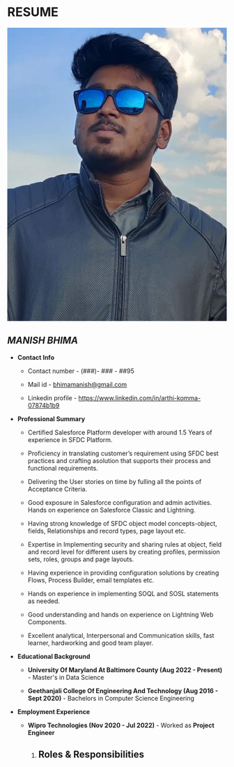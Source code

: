 # RESUME
![](1.jpeg)
                                                                                                                           
   
## *MANISH BHIMA*

- **Contact Info**
    - Contact number - (###)- ### - ##95
    
    - Mail id - bhimamanish@gmail.com
    
    - Linkedin profile - https://www.linkedin.com/in/arthi-komma-07874b1b9

- **Professional Summary**
   - Certified Salesforce Platform developer with around 1.5 Years of experience in SFDC Platform.
   
   - Proficiency in translating customer’s requirement using SFDC best practices and crafting asolution that supports their process and functional requirements.

   - Delivering the User stories on time by fulling all the points of Acceptance Criteria.
   
   - Good exposure in Salesforce configuration and admin activities. Hands on experience on Salesforce Classic and Lightning.
   
   - Having strong knowledge of SFDC object model concepts-object, fields, Relationships and record types, page layout etc.
    
   - Expertise in Implementing security and sharing rules at object, field and record level for different users by creating profiles, permission sets, roles, groups and page layouts.
   
   - Having experience in providing configuration solutions by creating Flows, Process Builder, email templates etc.
   
   - Hands on experience in implementing SOQL and SOSL statements as needed.

   - Good understanding and hands on experience on Lightning Web Components.
 
   - Excellent analytical, Interpersonal and Communication skills, fast learner, hardworking and good team player.

 - **Educational Background**
     - **University Of Maryland At Baltimore County (Aug 2022 - Present)** - Master's in Data Science
   
     - **Geethanjali College Of Engineering And Technology (Aug 2016 - Sept 2020)**  - Bachelors in Computer Science Engineering  

 - **Employment Experience**
     - **Wipro Technologies (Nov 2020 - Jul 2022)** - Worked as __Project Engineer__
        1. Roles & Responsibilities
            - 
